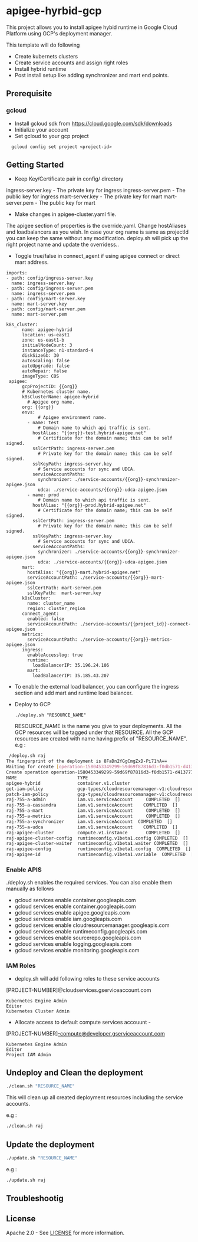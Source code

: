 # apigee-hyrbid-gcp

This project allows you to install apigee hybid runtime in Google Cloud Platform using GCP's deployment manager.

This template will do following
- Create kubernets clusters
- Create service accounts and assign right roles
- Install hybrid runtime
- Post install setup like adding synchronizer and mart end points.

## Prerequisite

### gcloud
- Install gcloud sdk from https://cloud.google.com/sdk/downloads
- Initialize your account
- Set gcloud to your gcp project
```
  gcloud config set project <project-id>
```

## Getting Started
- Keep Key/Certificate pair in config/ directory

ingress-server.key - The private key for ingress 
ingress-server.pem - The public key for ingress
mart-server.key - The private key for mart
mart-server.pem - The public key for mart


- Make  changes in apigee-cluster.yaml file. 

The apigee section of properties is the override.yaml. Change hostAliases and loadbalancers as you wish. In case your org name is same as projectId you can keep the same without any modification. deploy.sh will pick up the right project name and update the overridess..

- Toggle true/false in connect_agent if using apigee connect or direct mart address.

```
imports:
- path: config/ingress-server.key
  name: ingress-server.key
- path: config/ingress-server.pem
  name: ingress-server.pem
- path: config/mart-server.key
  name: mart-server.key
- path: config/mart-server.pem
  name: mart-server.pem

k8s_cluster:
      name: apigee-hybrid
      location: us-east1
      zone: us-east1-b
      initialNodeCount: 3
      instanceType: n1-standard-4
      diskSizeGb: 30
      autoscaling: false
      autoUpgrade: false
      autoRepair: false
      imageType: COS
 apigee:
      gcpProjectID: {{org}}
      # Kubernetes cluster name.
      k8sClusterName: apigee-hybrid
        # Apigee org name.
      org: {{org}}
      envs:
            # Apigee environment name.
        - name: test
            # Domain name to which api traffic is sent.
          hostAlias: "{{org}}-test.hybrid-apigee.net"
            # Certificate for the domain name; this can be self signed.
          sslCertPath: ingress-server.pem
            # Private key for the domain name; this can be self signed.
          sslKeyPath: ingress-server.key
            # Service accounts for sync and UDCA.
          serviceAccountPaths:
            synchronizer: ./service-accounts/{{org}}-synchronizer-apigee.json
            udca: ./service-accounts/{{org}}-udca-apigee.json
        - name: prod
            # Domain name to which api traffic is sent.
          hostAlias: "{{org}}-prod.hybrid-apigee.net"
            # Certificate for the domain name; this can be self signed.
          sslCertPath: ingress-server.pem
            # Private key for the domain name; this can be self signed.
          sslKeyPath: ingress-server.key
            # Service accounts for sync and UDCA.
          serviceAccountPaths:
            synchronizer: ./service-accounts/{{org}}-synchronizer-apigee.json
            udca: ./service-accounts/{{org}}-udca-apigee.json
      mart:
        hostAlias: "{{org}}-mart.hybrid-apigee.net"
        serviceAccountPath: ./service-accounts/{{org}}-mart-apigee.json
        sslCertPath: mart-server.pem
        sslKeyPath:  mart-server.key
      k8sCluster:
        name: cluster_name
        region: cluster_region
      connect_agent:
        enabled: false
        serviceAccountPath: ./service-accounts/{{project_id}}-connect-apigee.json
      metrics:
        serviceAccountPath: ./service-accounts/{{org}}-metrics-apigee.json
      ingress:
        enableAccesslog: true
        runtime:
          loadBalancerIP: 35.196.24.106
        mart:
          loadBalancerIP: 35.185.43.207

```

-  To enable the external load balancer, you can configure the ingress section and add mart and runtime load balancer. 

- Deploy to GCP

    ```
    ./deploy.sh "RESOURCE_NAME"
    ```
    RESOURCE_NAME is the name you give to your deployments. All the GCP resources will be tagged under that RESOURCE. All the GCP resources are created with name  having prefix of "RESOURCE_NAME".
    e.g :

```sh
 /deploy.sh raj
The fingerprint of the deployment is 8FaDn2YGgCmgZxD-Pi71hA==
Waiting for create [operation-1580453349299-59d69f87816d3-f0db1571-d413777d]...done.
Create operation operation-1580453349299-59d69f87816d3-f0db1571-d413777d completed successfully.
NAME                       TYPE                                                                          STATE      ERRORS  INTENT
apigee-hybrid              container.v1.cluster                                                          COMPLETED  []
get-iam-policy             gcp-types/cloudresourcemanager-v1:cloudresourcemanager.projects.getIamPolicy  COMPLETED  []
patch-iam-policy           gcp-types/cloudresourcemanager-v1:cloudresourcemanager.projects.setIamPolicy  COMPLETED  []
raj-755-a-admin            iam.v1.serviceAccount     COMPLETED  []
raj-755-a-cassandra        iam.v1.serviceAccount    COMPLETED  []
raj-755-a-mart             iam.v1.serviceAccount     COMPLETED  []
raj-755-a-metrics          iam.v1.serviceAccount     COMPLETED  []
raj-755-a-synchronizer     iam.v1.serviceAccount  COMPLETED  []
raj-755-a-udca             iam.v1.serviceAccount    COMPLETED  []
raj-apigee-cluster         compute.v1.instance       COMPLETED  []
raj-apigee-cluster-config  runtimeconfig.v1beta1.config COMPLETED  []
raj-apigee-cluster-waiter  runtimeconfig.v1beta1.waiter COMPLETED  []
raj-apigee-config          runtimeconfig.v1beta1.config  COMPLETED  []
raj-apigee-id              runtimeconfig.v1beta1.variable  COMPLETED  []
```


### Enable APIS

./deploy.sh enables the required services. You can also enable them manually as follows 

- gcloud services enable container.googleapis.com
- gcloud services enable container.googleapis.com
- gcloud services enable apigee.googleapis.com
- gcloud services enable iam.googleapis.com
- gcloud services enable cloudresourcemanager.googleapis.com
- gcloud services enable runtimeconfig.googleapis.com
- gcloud services enable sourcerepo.googleapis.com
- gcloud services enable logging.googleapis.com
- gcloud services enable monitoring.googleapis.com


### IAM Roles

- deploy.sh will add following roles to these service accounts

[PROJECT-NUMBER]@cloudservices.gserviceaccount.com

```
Kubernetes Engine Admin
Editor
Kubernetes Cluster Admin

```

- Allocate access to default compute services accouunt -

 [PROJECT-NUMBER]-compute@developer.gserviceaccount.com 

```
Kubernetes Engine Admin
Editor
Project IAM Admin
```



## Undeploy and Clean the deployment
```sh
./clean.sh "RESOURCE_NAME"
```
This will clean up all created deployment resources including the service accounts.

e.g :
```sh
./clean.sh raj
```


## Update the deployment
```sh
./update.sh "RESOURCE_NAME"
```
e.g :
```sh
./update.sh raj
```

## Troubleshootig



## License

Apache 2.0 - See [LICENSE](LICENSE) for more information.
